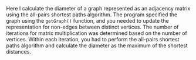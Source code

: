 Here I calculate the diameter of a graph represented as an adjacency matrix using the all-pairs shortest paths algorithm. The program specified the graph using the `getGraph()` function, and you needed to update the representation for non-edges between distinct vertices. The number of iterations for matrix multiplication was determined based on the number of vertices. Within each iteration, you had to perform the all-pairs shortest paths algorithm and calculate the diameter as the maximum of the shortest distances.
